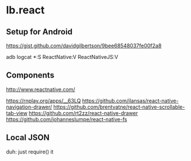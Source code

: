 # lb.react

## Setup for Android
https://gist.github.com/davidgilbertson/9bee68548037fe00f2a8

adb logcat *:S ReactNative:V ReactNativeJS:V

## Components
http://www.reactnative.com/

https://rnplay.org/apps/__63LQ
https://github.com/ilansas/react-native-navigation-drawer/
https://github.com/brentvatne/react-native-scrollable-tab-view
https://github.com/rt2zz/react-native-drawer
https://github.com/johanneslumpe/react-native-fs

## Local JSON
duh: just require() it
